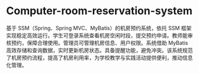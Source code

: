 # Computer-room-reservation-system
基于 SSM（Spring、Spring MVC、MyBatis）的机房预约系统，依托 SSM 框架实现稳定高效运行。学生可登录系统查看机房空闲时段，提交预约申请。教师能审核预约，保障合理使用。管理员可管理机房信息、用户权限。系统借助 MyBatis 高效存储和查询数据，实时更新机房状态。具备提醒功能，避免冲突。该系统规范了机房预约流程，提高了机房利用率，为学校教学与实践活动提供便利，推动信息化管理。 
